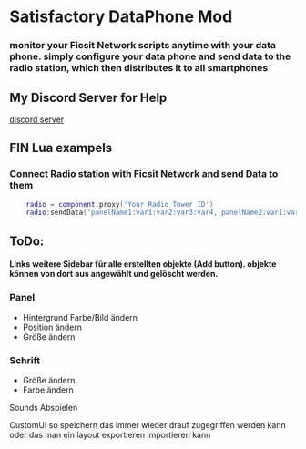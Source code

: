 
# Satisfactory DataPhone Mod 


### monitor your Ficsit Network scripts anytime with your data phone. simply configure your data phone and send data to the radio station, which then distributes it to all smartphones

## My Discord Server for Help
[discord server](https://discord.gg/mZRpZTb) 



## FIN Lua exampels

### Connect Radio station with Ficsit Network and send Data to them
```lua
    radio = component.proxy('Your Radio Tower ID')
    radio:sendData('panelName1:var1:var2:var3:var4, panelName2:var1:var2:var3:var4')
```



## ToDo: 


#### Links weitere Sidebar für alle erstellten objekte (Add button). objekte können von dort aus angewählt und gelöscht werden.

### Panel
 - Hintergrund Farbe/Bild ändern
 - Position ändern
 - Größe ändern 

### Schrift
 - Größe ändern
 - Farbe ändern

Sounds Abspielen

CustomUI so speichern das immer wieder drauf zugegriffen werden kann 
oder das man ein layout exportieren importieren kann 

